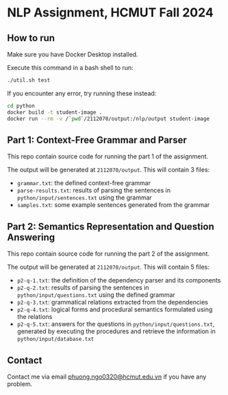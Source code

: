 # NLP Assignment, HCMUT Fall 2024

## How to run

Make sure you have Docker Desktop installed.

Execute this command in a bash shell to run:

```bash
./util.sh test
```

If you encounter any error, try running these instead:

```bash
cd python
docker build -t student-image .
docker run --rm -v /`pwd`/2112070/output:/nlp/output student-image
```

## Part 1: Context-Free Grammar and Parser

This repo contain source code for running the part 1 of the assignment.

The output will be generated at `2112070/output`. This will contain 3 files:

- `grammar.txt`: the defined context-free grammar
- `parse-results.txt`: results of parsing the sentences in `python/input/sentences.txt` using the grammar
- `samples.txt`: some example sentences generated from the grammar

## Part 2: Semantics Representation and Question Answering

This repo contain source code for running the part 2 of the assignment.

The output will be generated at `2112070/output`. This will contain 5 files:

- `p2-q-1.txt`: the definition of the dependency parser and its components
- `p2-q-2.txt`: results of parsing the sentences in `python/input/questions.txt` using the defined grammar
- `p2-q-3.txt`: grammatical relations extracted from the dependencies
- `p2-q-4.txt`: logical forms and procedural semantics formulated using the relations
- `p2-q-5.txt`: answers for the questions in `python/input/questions.txt`, generated by executing the procedures and retrieve the information in `python/input/database.txt`

## Contact

Contact me via email phuong.ngo0320@hcmut.edu.vn if you have any problem.
